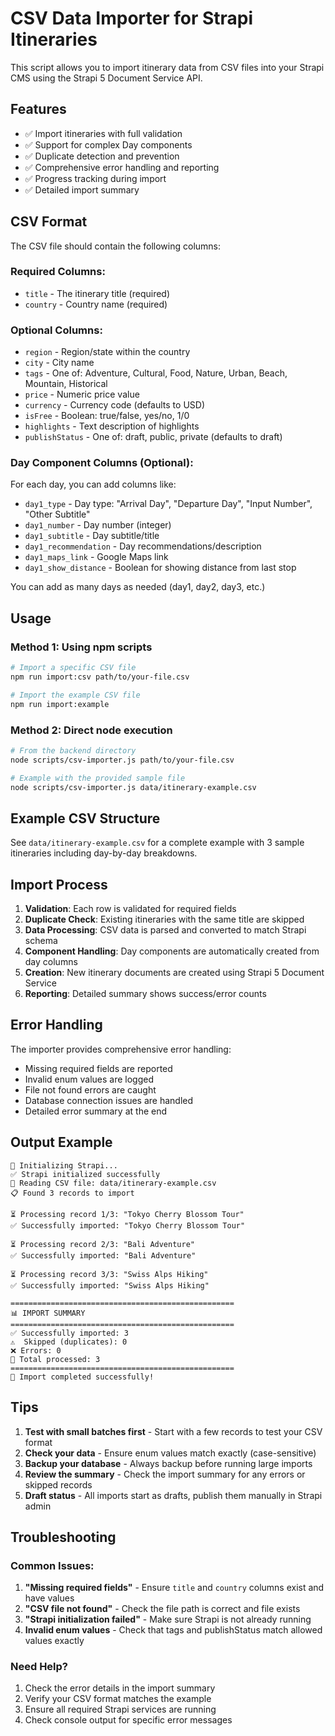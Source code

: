 # CSV Data Importer for Strapi Itineraries

This script allows you to import itinerary data from CSV files into your Strapi CMS using the Strapi 5 Document Service API.

## Features

- ✅ Import itineraries with full validation
- ✅ Support for complex Day components 
- ✅ Duplicate detection and prevention
- ✅ Comprehensive error handling and reporting
- ✅ Progress tracking during import
- ✅ Detailed import summary

## CSV Format

The CSV file should contain the following columns:

### Required Columns:
- `title` - The itinerary title (required)
- `country` - Country name (required)

### Optional Columns:
- `region` - Region/state within the country
- `city` - City name
- `tags` - One of: Adventure, Cultural, Food, Nature, Urban, Beach, Mountain, Historical
- `price` - Numeric price value
- `currency` - Currency code (defaults to USD)
- `isFree` - Boolean: true/false, yes/no, 1/0
- `highlights` - Text description of highlights
- `publishStatus` - One of: draft, public, private (defaults to draft)

### Day Component Columns (Optional):
For each day, you can add columns like:
- `day1_type` - Day type: "Arrival Day", "Departure Day", "Input Number", "Other Subtitle"
- `day1_number` - Day number (integer)
- `day1_subtitle` - Day subtitle/title
- `day1_recommendation` - Day recommendations/description
- `day1_maps_link` - Google Maps link
- `day1_show_distance` - Boolean for showing distance from last stop

You can add as many days as needed (day1, day2, day3, etc.)

## Usage

### Method 1: Using npm scripts

```bash
# Import a specific CSV file
npm run import:csv path/to/your-file.csv

# Import the example CSV file
npm run import:example
```

### Method 2: Direct node execution

```bash
# From the backend directory
node scripts/csv-importer.js path/to/your-file.csv

# Example with the provided sample file
node scripts/csv-importer.js data/itinerary-example.csv
```

## Example CSV Structure

See `data/itinerary-example.csv` for a complete example with 3 sample itineraries including day-by-day breakdowns.

## Import Process

1. **Validation**: Each row is validated for required fields
2. **Duplicate Check**: Existing itineraries with the same title are skipped
3. **Data Processing**: CSV data is parsed and converted to match Strapi schema
4. **Component Handling**: Day components are automatically created from day columns
5. **Creation**: New itinerary documents are created using Strapi 5 Document Service
6. **Reporting**: Detailed summary shows success/error counts

## Error Handling

The importer provides comprehensive error handling:
- Missing required fields are reported
- Invalid enum values are logged
- File not found errors are caught
- Database connection issues are handled
- Detailed error summary at the end

## Output Example

```
🚀 Initializing Strapi...
✅ Strapi initialized successfully
📁 Reading CSV file: data/itinerary-example.csv
📋 Found 3 records to import

⏳ Processing record 1/3: "Tokyo Cherry Blossom Tour"
✅ Successfully imported: "Tokyo Cherry Blossom Tour"

⏳ Processing record 2/3: "Bali Adventure"
✅ Successfully imported: "Bali Adventure"

⏳ Processing record 3/3: "Swiss Alps Hiking"
✅ Successfully imported: "Swiss Alps Hiking"

==================================================
📊 IMPORT SUMMARY
==================================================
✅ Successfully imported: 3
⚠️  Skipped (duplicates): 0
❌ Errors: 0
📝 Total processed: 3
==================================================
🎉 Import completed successfully!
```

## Tips

1. **Test with small batches first** - Start with a few records to test your CSV format
2. **Check your data** - Ensure enum values match exactly (case-sensitive)
3. **Backup your database** - Always backup before running large imports
4. **Review the summary** - Check the import summary for any errors or skipped records
5. **Draft status** - All imports start as drafts, publish them manually in Strapi admin

## Troubleshooting

### Common Issues:

1. **"Missing required fields"** - Ensure `title` and `country` columns exist and have values
2. **"CSV file not found"** - Check the file path is correct and file exists
3. **"Strapi initialization failed"** - Make sure Strapi is not already running
4. **Invalid enum values** - Check that tags and publishStatus match allowed values exactly

### Need Help?

1. Check the error details in the import summary
2. Verify your CSV format matches the example
3. Ensure all required Strapi services are running
4. Check console output for specific error messages
